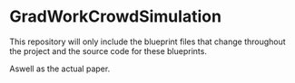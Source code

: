 # GradWorkCrowdSimulation

This repository will only include the blueprint files that change throughout the project and the source code for these blueprints.

Aswell as the actual paper.


